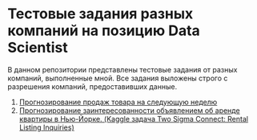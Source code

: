 # Тестовые задания разных компаний на позицию Data Scientist
В данном репозитории представлены тестовые задания от разных компаний, выполненные мной. Все задания выложены строго с разрешения компаний, предоставивших данные.
1. [Прогнозирование продаж товара на следующую неделю](https://github.com/leociv/Test_Cases/blob/main/Sales_prediction.ipynb)
2. [Прогнозирование заинтересованности объявлением об аренде квартиры в Нью-Йорке. (Kaggle задача Two Sigma Connect: Rental Listing Inquiries)](https://github.com/leociv/Test_Cases/blob/main/Two%20Sigma.ipynb)
